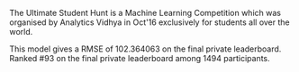 The Ultimate Student Hunt is a Machine Learning Competition which was organised by Analytics Vidhya in Oct'16 exclusively for students all over the world.

This model gives a RMSE of 102.364063 on the final private leaderboard. Ranked #93 on the final private leaderboard among 1494 participants. 
